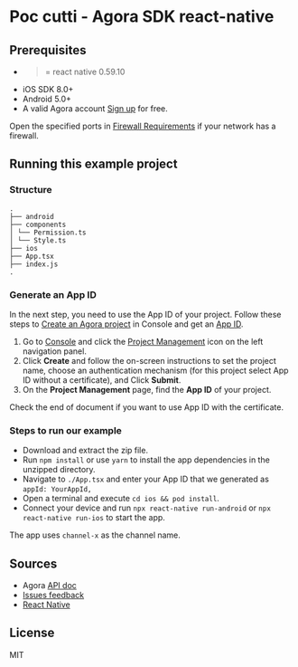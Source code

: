# Poc cutti - Agora SDK react-native

## Prerequisites

* >= react native 0.59.10
* iOS SDK 8.0+
* Android 5.0+
* A valid Agora account [Sign up](https://dashboard.agora.io/en/) for free.

Open the specified ports in [Firewall Requirements](https://docs.agora.io/en/Agora%20Platform/firewall?platform=All%20Platforms) if your network has a firewall.

## Running this example project

### Structure

```
.
├── android
├── components
│ └── Permission.ts
│ └── Style.ts
├── ios
├── App.tsx
├── index.js
.
```

### Generate an App ID

In the next step, you need to use the App ID of your project. Follow these steps to [Create an Agora project](https://docs.agora.io/en/Agora%20Platform/manage_projects?platform=All%20Platformshttps://docs.agora.io/en/Agora%20Platform/manage_projects?platform=All%20Platforms#create-a-new-project) in Console and get an [App ID](https://docs.agora.io/en/Agora%20Platform/terms?platform=All%20Platforms#a-nameappidaapp-id).

1. Go to [Console](https://dashboard.agora.io/) and click the [Project Management](https://dashboard.agora.io/projects) icon on the left navigation panel. 
2. Click **Create** and follow the on-screen instructions to set the project name, choose an authentication mechanism (for this project select App ID without a certificate), and Click **Submit**. 
3. On the **Project Management** page, find the **App ID** of your project. 

Check the end of document if you want to use App ID with the certificate.

### Steps to run our example

* Download and extract the zip file.
* Run `npm install` or use `yarn` to install the app dependencies in the unzipped directory.
* Navigate to `./App.tsx` and enter your App ID that we generated as `appId: YourAppId,`
* Open a terminal and execute `cd ios && pod install`.
* Connect your device and run `npx react-native run-android` or `npx react-native run-ios` to start the app.

The app uses `channel-x` as the channel name.

## Sources
* Agora [API doc](https://docs.agora.io/en/)
* [Issues feedback](https://github.com/AgoraIO-Community/Agora-RN-Quickstart/issues)
* [React Native](https://facebook.github.io/react-native/docs/getting-started.html)

## License
MIT
